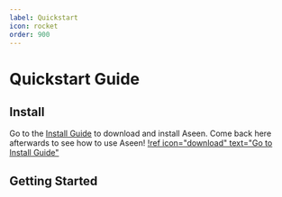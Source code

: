 ```yaml
---
label: Quickstart
icon: rocket
order: 900
---
```


# Quickstart Guide

## Install

Go to the [Install Guide](install.md) to download and install Aseen. Come back here afterwards to see how to use Aseen!
[!ref icon="download" text="Go to Install Guide"](install.md)

## Getting Started
